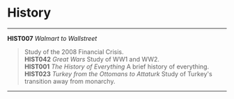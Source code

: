 # History

---
**HIST007** _Walmart to Wallstreet_
> Study of the 2008 Financial Crisis.  
**HIST042** _Great Wars_
> Study of WW1 and WW2.  
**HIST001** _The History of Everything_
> A brief history of everything. 
**HIST023** _Turkey from the Ottomans to Attaturk_
> Study of Turkey's transition away from monarchy. 
---

